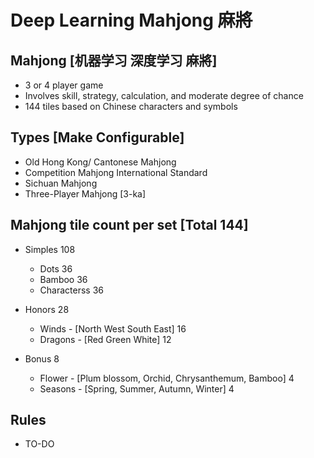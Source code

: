 # Deep Learning Mahjong 麻將

## Mahjong [机器学习 深度学习 麻將] 
* 3 or 4 player game
* Involves skill, strategy, calculation, and moderate degree of chance
* 144 tiles based on Chinese characters and symbols


## Types [Make Configurable]
* Old Hong Kong/ Cantonese Mahjong
* Competition Mahjong International Standard
* Sichuan Mahjong
* Three-Player Mahjong [3-ka]


## Mahjong tile count per set [Total 144]
* Simples 108
    * Dots 36
    * Bamboo 36
    * Characterss 36

* Honors 28
    * Winds - [North West South East] 16
    * Dragons - [Red Green White] 12

* Bonus 8
    * Flower - [Plum blossom, Orchid, Chrysanthemum, Bamboo] 4
    * Seasons - [Spring, Summer, Autumn, Winter] 4

## Rules
* TO-DO
